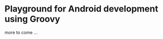 Playground for Android development using Groovy
===============================================

more to come ...